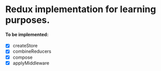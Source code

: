 # Redux implementation for learning purposes.

#### To be implemented:
- [x] createStore
- [x] combineReducers
- [x] compose
- [x] applyMiddleware
